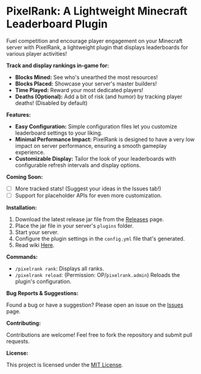 # PixelRank: A Lightweight Minecraft Leaderboard Plugin

Fuel competition and encourage player engagement on your Minecraft server with PixelRank, a lightweight plugin that displays leaderboards for various player activities!  

**Track and display rankings in-game for:**

* **Blocks Mined:** See who's unearthed the most resources!
* **Blocks Placed:** Showcase your server's master builders!
* **Time Played:** Reward your most dedicated players!
* **Deaths (Optional):**  Add a bit of risk (and humor) by tracking player deaths! (Disabled by default)

**Features:**

* **Easy Configuration:**  Simple configuration files let you customize leaderboard settings to your liking.
* **Minimal Performance Impact:**  PixelRank is designed to have a very low impact on server performance, ensuring a smooth gameplay experience. 
* **Customizable Display:** Tailor the look of your leaderboards with configurable refresh intervals and display options.

**Coming Soon:**

*  [ ] More tracked stats! (Suggest your ideas in the Issues tab!)
*  [ ] Support for placeholder APIs for even more customization.

**Installation:**

1. Download the latest release jar file from the [Releases](https://github.com/CodeZhangBorui/PixelRank/releases) page.
2. Place the jar file in your server's `plugins` folder.
3. Start your server.
4. Configure the plugin settings in the `config.yml` file that's generated.
5. Read wiki [Here](https://github.com/CodeZhangBorui/PixelRank/wiki).

**Commands:**

* `/pixelrank rank`: Displays all ranks.
* `/pixelrank reload`: (Permission: OP/`pixelrank.admin`) Reloads the plugin's configuration.

**Bug Reports & Suggestions:**

Found a bug or have a suggestion? Please open an issue on the [Issues](https://github.com/CodeZhangBorui/PixelRank/issues) page.

**Contributing:**

Contributions are welcome! Feel free to fork the repository and submit pull requests. 

**License:**

This project is licensed under the [MIT License](https://opensource.org/license/MIT).


